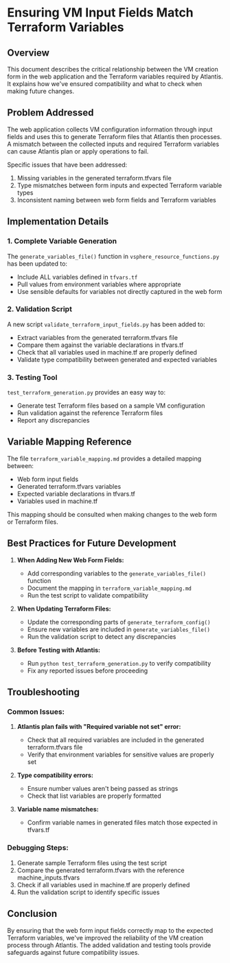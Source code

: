 # Ensuring VM Input Fields Match Terraform Variables

## Overview

This document describes the critical relationship between the VM creation form in the web application and the Terraform variables required by Atlantis. It explains how we've ensured compatibility and what to check when making future changes.

## Problem Addressed

The web application collects VM configuration information through input fields and uses this to generate Terraform files that Atlantis then processes. A mismatch between the collected inputs and required Terraform variables can cause Atlantis plan or apply operations to fail.

Specific issues that have been addressed:

1. Missing variables in the generated terraform.tfvars file
2. Type mismatches between form inputs and expected Terraform variable types
3. Inconsistent naming between web form fields and Terraform variables

## Implementation Details

### 1. Complete Variable Generation

The `generate_variables_file()` function in `vsphere_resource_functions.py` has been updated to:

- Include ALL variables defined in `tfvars.tf`
- Pull values from environment variables where appropriate
- Use sensible defaults for variables not directly captured in the web form

### 2. Validation Script

A new script `validate_terraform_input_fields.py` has been added to:

- Extract variables from the generated terraform.tfvars file
- Compare them against the variable declarations in tfvars.tf
- Check that all variables used in machine.tf are properly defined
- Validate type compatibility between generated and expected variables

### 3. Testing Tool

`test_terraform_generation.py` provides an easy way to:

- Generate test Terraform files based on a sample VM configuration
- Run validation against the reference Terraform files
- Report any discrepancies

## Variable Mapping Reference

The file `terraform_variable_mapping.md` provides a detailed mapping between:

- Web form input fields
- Generated terraform.tfvars variables
- Expected variable declarations in tfvars.tf
- Variables used in machine.tf

This mapping should be consulted when making changes to the web form or Terraform files.

## Best Practices for Future Development

1. **When Adding New Web Form Fields:**
   - Add corresponding variables to the `generate_variables_file()` function
   - Document the mapping in `terraform_variable_mapping.md`
   - Run the test script to validate compatibility

2. **When Updating Terraform Files:**
   - Update the corresponding parts of `generate_terraform_config()`
   - Ensure new variables are included in `generate_variables_file()`
   - Run the validation script to detect any discrepancies

3. **Before Testing with Atlantis:**
   - Run `python test_terraform_generation.py` to verify compatibility
   - Fix any reported issues before proceeding

## Troubleshooting

### Common Issues:

1. **Atlantis plan fails with "Required variable not set" error:**
   - Check that all required variables are included in the generated terraform.tfvars file
   - Verify that environment variables for sensitive values are properly set

2. **Type compatibility errors:**
   - Ensure number values aren't being passed as strings
   - Check that list variables are properly formatted

3. **Variable name mismatches:**
   - Confirm variable names in generated files match those expected in tfvars.tf

### Debugging Steps:

1. Generate sample Terraform files using the test script
2. Compare the generated terraform.tfvars with the reference machine_inputs.tfvars
3. Check if all variables used in machine.tf are properly defined
4. Run the validation script to identify specific issues

## Conclusion

By ensuring that the web form input fields correctly map to the expected Terraform variables, we've improved the reliability of the VM creation process through Atlantis. The added validation and testing tools provide safeguards against future compatibility issues.
